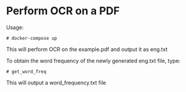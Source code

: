 # Perform OCR on a PDF

Usage:
``` 
# docker-compose up
```

This will perform OCR on the example.pdf and output it as eng.txt

To obtain the word frequency of the newly generated eng.txt file, type:
```
# get_word_freq
```

This will output a word_frequency.txt file 
